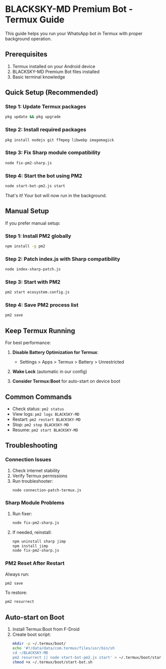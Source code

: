 # BLACKSKY-MD Premium Bot - Termux Guide

This guide helps you run your WhatsApp bot in Termux with proper background operation.

## Prerequisites

1. Termux installed on your Android device
2. BLACKSKY-MD Premium Bot files installed
3. Basic terminal knowledge

## Quick Setup (Recommended)

### Step 1: Update Termux packages

```bash
pkg update && pkg upgrade
```

### Step 2: Install required packages

```bash
pkg install nodejs git ffmpeg libwebp imagemagick
```

### Step 3: Fix Sharp module compatibility

```bash
node fix-pm2-sharp.js
```

### Step 4: Start the bot using PM2

```bash
node start-bot-pm2.js start
```

That's it! Your bot will now run in the background.

## Manual Setup

If you prefer manual setup:

### Step 1: Install PM2 globally

```bash
npm install -g pm2
```

### Step 2: Patch index.js with Sharp compatibility

```bash
node index-sharp-patch.js
```

### Step 3: Start with PM2

```bash
pm2 start ecosystem.config.js
```

### Step 4: Save PM2 process list

```bash
pm2 save
```

## Keep Termux Running

For best performance:

1. **Disable Battery Optimization for Termux**:
   - Settings > Apps > Termux > Battery > Unrestricted

2. **Wake Lock** (automatic in our config)

3. **Consider Termux:Boot** for auto-start on device boot

## Common Commands

- Check status: `pm2 status`
- View logs: `pm2 logs BLACKSKY-MD`
- Restart: `pm2 restart BLACKSKY-MD`
- Stop: `pm2 stop BLACKSKY-MD`
- Resume: `pm2 start BLACKSKY-MD`

## Troubleshooting

### Connection Issues

1. Check internet stability
2. Verify Termux permissions
3. Run troubleshooter:
   ```bash
   node connection-patch-termux.js
   ```

### Sharp Module Problems

1. Run fixer:
   ```bash
   node fix-pm2-sharp.js
   ```

2. If needed, reinstall:
   ```bash
   npm uninstall sharp jimp
   npm install jimp
   node fix-pm2-sharp.js
   ```

### PM2 Reset After Restart

Always run:
```bash
pm2 save
```

To restore:
```bash
pm2 resurrect
```

## Auto-start on Boot

1. Install Termux:Boot from F-Droid
2. Create boot script:
   ```bash
   mkdir -p ~/.termux/boot/
   echo '#!/data/data/com.termux/files/usr/bin/sh
   cd ~/BLACKSKY-MD
   pm2 resurrect || node start-bot-pm2.js start' > ~/.termux/boot/start-bot.sh
   chmod +x ~/.termux/boot/start-bot.sh
   ```